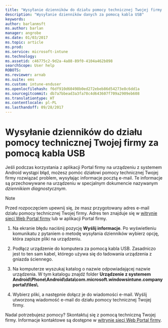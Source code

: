 ```yaml
---
title: "Wysyłanie dzienników do działu pomocy technicznej Twojej firmy za pomocą kabla USB | Microsoft Docs"
description: "Wysyłanie dzienników danych za pomocą kabla USB"
keywords: 
author: barlanmsft
ms.author: barlan
manager: angrobe
ms.date: 01/03/2017
ms.topic: article
ms.prod: 
ms.service: microsoft-intune
ms.technology: 
ms.assetid: c46775c2-9d2a-4a88-89f0-4104a462b898
searchScope: User help
ROBOTS: 
ms.reviewer: arnab
ms.suite: ems
ms.custom: intune-enduser
ms.openlocfilehash: f6df910d60498b0ed272ebeb86d54273e8c6dd1a
ms.sourcegitcommit: db7a7bbead3a3fa78c4d643607f709a2909eb608
ms.translationtype: HT
ms.contentlocale: pl-PL
ms.lasthandoff: 09/28/2017
---
```

# <a name="send-logs-to-your-company-support-using-a-usb-cable"></a>Wysyłanie dzienników do działu pomocy technicznej Twojej firmy za pomocą kabla USB

Jeśli podczas korzystania z aplikacji Portal firmy na urządzeniu z systemem Android wystąpi błąd, możesz pomóc działowi pomocy technicznej Twojej firmy rozwiązać problem, wysyłając informacje pocztą e-mail. Te informacje są przechowywane na urządzeniu w specjalnym dokumencie nazywanym _dziennikiem diagnostycznym_.

> [!Note]
> Przed rozpoczęciem upewnij się, że masz przygotowany adres e-mail działu pomocy technicznej Twojej firmy. Adres ten znajduje się w [witrynie sieci Web Portal firmy](https://portal.manage.microsoft.com) lub w aplikacji Portal firmy.

1.  Na ekranie błędu naciśnij pozycję **Wyślij informacje**. Po wyświetleniu komunikatu z pytaniem o metodę wysyłania dzienników wybierz opcję, która zapisze pliki na urządzeniu.

2.  Podłącz urządzenie do komputera za pomocą kabla USB. Zasadniczo jest to ten sam kabel, którego używa się do ładowania urządzenia z gniazda ściennego.

3.  Na komputerze wyszukaj katalog o nazwie odpowiadającej nazwie urządzenia. W tym katalogu znajdź folder **Urządzenie z systemem Android\Phone\Android\data\com.microsoft.windowsintune.companyportal\files\\**.

4.  Wybierz pliki, a następnie dołącz je do wiadomości e-mail. Wyślij utworzoną wiadomość e-mail do działu pomocy technicznej Twojej firmy.

Nadal potrzebujesz pomocy? Skontaktuj się z pomocą techniczną Twojej firmy. Informacje kontaktowe są dostępne w [witrynie sieci Web Portal firmy](https://portal.manage.microsoft.com).
